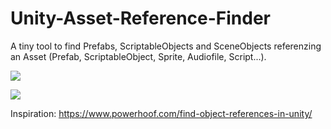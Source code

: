 # Unity-Asset-Reference-Finder
A tiny tool to find Prefabs, ScriptableObjects and SceneObjects referenzing an Asset (Prefab, ScriptableObject, Sprite, Audiofile, Script...).

![](name-of-giphy.gifhttps://cdn.discordapp.com/attachments/424263999819874304/686166033991598091/Aufnahme_2020_03_08_11_40_24_100.gif)

![](https://cdn.discordapp.com/attachments/424263999819874304/686166076094021692/Aufnahme_2020_03_08_11_43_58_476.gif)

Inspiration: https://www.powerhoof.com/find-object-references-in-unity/
